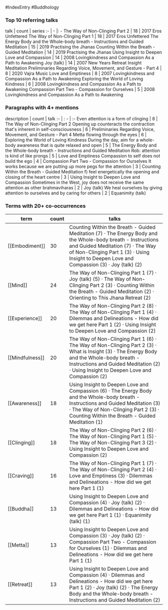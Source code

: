 #IndexEntry #Buddhology

### Top 10 referring talks
talk | count | series
:- | - |: -
<a data-href="The Way of Non-Clinging Part 2" class="internal-link">The Way of Non-Clinging Part 2</a> | 18 | <a data-href="2017 Eros Unfettered" class="internal-link">2017 Eros Unfettered</a>
<a data-href="The Way of Non-Clinging Part 1" class="internal-link">The Way of Non-Clinging Part 1</a> | 18 | <a data-href="2017 Eros Unfettered" class="internal-link">2017 Eros Unfettered</a>
<a data-href="The Energy Body and the Whole-body breath - Instructions and Guided Meditation" class="internal-link">The Energy Body and the Whole-body breath - Instructions and Guided Meditation</a> | 15 | <a data-href="2019 Practising the Jhanas" class="internal-link">2019 Practising the Jhanas</a>
<a data-href="Counting Within the Breath - Guided Meditation" class="internal-link">Counting Within the Breath - Guided Meditation</a> | 14 | <a data-href="2019 Practising the Jhanas" class="internal-link">2019 Practising the Jhanas</a>
<a data-href="Using Insight to Deepen Love and Compassion" class="internal-link">Using Insight to Deepen Love and Compassion</a> | 14 | <a data-href="2008 Lovingkindness and Compassion As a Path to Awakening" class="internal-link">2008 Lovingkindness and Compassion As a Path to Awakening</a>
<a data-href="Joy (talk)" class="internal-link">Joy (talk)</a> | 14 | <a data-href="2007 New Years Retreat Insight Meditation" class="internal-link">2007 New Years Retreat Insight Meditation</a>
<a data-href="Preliminaries Regarding Voice, Movement, and Gesture - Part 4" class="internal-link">Preliminaries Regarding Voice, Movement, and Gesture - Part 4</a> | 8 | <a data-href="2020 Vajra Music" class="internal-link">2020 Vajra Music</a>
<a data-href="Love and Emptiness" class="internal-link">Love and Emptiness</a> | 8 | <a data-href="2007 Lovingkindness and Compassion As a Path to Awakening" class="internal-link">2007 Lovingkindness and Compassion As a Path to Awakening</a>
<a data-href="Exploring the World of Loving Kindness" class="internal-link">Exploring the World of Loving Kindness</a> | 6 | <a data-href="2008 Lovingkindness and Compassion As a Path to Awakening" class="internal-link">2008 Lovingkindness and Compassion As a Path to Awakening</a>
<a data-href="Compassion Part Two - Compassion for Ourselves" class="internal-link">Compassion Part Two - Compassion for Ourselves</a> | 5 | <a data-href="2008 Lovingkindness and Compassion As a Path to Awakening" class="internal-link">2008 Lovingkindness and Compassion As a Path to Awakening</a>

### Paragraphs with 4+ mentions
description | count | talk
:- | : - | :-
<a aria-label-position="top" aria-label="The Way of Non-Clinging Part 2 > Even attention is a form of clinging" data-href="The Way of Non-Clinging Part 2#Even attention is a form of clinging" class="internal-link">Even attention is a form of clinging</a> | 8 | <a data-href="The Way of Non-Clinging Part 2" class="internal-link">The Way of Non-Clinging Part 2</a>
<a aria-label-position="top" aria-label="Preliminaries Regarding Voice, Movement, and Gesture - Part 4 > Opening up counteracts the contraction thats inherent in self-consciousness" data-href="Preliminaries Regarding Voice, Movement, and Gesture - Part 4#Opening up counteracts the contraction that's inherent in self-consciousness" class="internal-link">Opening up counteracts the contraction that&#x27;s inherent in self-consciousness</a> | 6 | <a data-href="Preliminaries Regarding Voice, Movement, and Gesture - Part 4" class="internal-link">Preliminaries Regarding Voice, Movement, and Gesture - Part 4</a>
<a aria-label-position="top" aria-label="Exploring the World of Loving Kindness > Metta flowing through the eyes" data-href="Exploring the World of Loving Kindness#Metta flowing through the eyes" class="internal-link">Metta flowing through the eyes</a> | 6 | <a data-href="Exploring the World of Loving Kindness" class="internal-link">Exploring the World of Loving Kindness</a>
<a aria-label-position="top" aria-label="The Energy Body and the Whole-body breath - Instructions and Guided Meditation > During the day aim for a whole-body awareness that is quite relaxed and open" data-href="The Energy Body and the Whole-body breath - Instructions and Guided Meditation#During the day aim for a whole-body awareness that is quite relaxed and open" class="internal-link">During the day, aim for a whole-body awareness that is quite relaxed and open</a> | 5 | <a data-href="The Energy Body and the Whole-body breath - Instructions and Guided Meditation" class="internal-link">The Energy Body and the Whole-body breath - Instructions and Guided Meditation</a>
<a aria-label-position="top" aria-label="Love and Emptiness > Rob attention is kind of like prongs" data-href="Love and Emptiness#Rob attention is kind of like prongs" class="internal-link">Rob: attention is kind of like prongs</a> | 5 | <a data-href="Love and Emptiness" class="internal-link">Love and Emptiness</a>
<a aria-label-position="top" aria-label="Compassion Part Two - Compassion for Ourselves > Compassion to self does not build the ego" data-href="Compassion Part Two - Compassion for Ourselves#Compassion to self does not build the ego" class="internal-link">Compassion to self does not build the ego</a> | 4 | <a data-href="Compassion Part Two - Compassion for Ourselves" class="internal-link">Compassion Part Two - Compassion for Ourselves</a>
<a aria-label-position="top" aria-label="Counting Within the Breath - Guided Meditation > It works because we are putting up more pegs for the attention" data-href="Counting Within the Breath - Guided Meditation#It works because we are putting up more pegs for the attention" class="internal-link">It works because we are putting up more pegs for the attention</a> | 3 | <a data-href="Counting Within the Breath - Guided Meditation" class="internal-link">Counting Within the Breath - Guided Meditation</a>
<a aria-label-position="top" aria-label="Using Insight to Deepen Love and Compassion > f feel energetically the opening and closing of the heart centre" data-href="Using Insight to Deepen Love and Compassion#f feel energetically the opening and closing of the heart centre" class="internal-link">f) feel energetically the opening and closing of the heart centre</a> | 3 | <a data-href="Using Insight to Deepen Love and Compassion" class="internal-link">Using Insight to Deepen Love and Compassion</a>
<a aria-label-position="top" aria-label="Joy (talk) > Sometimes in the West joy does not receive the same attention as other brahmaviharas" data-href="Joy (talk)#Sometimes in the West joy does not receive the same attention as other brahmaviharas" class="internal-link">Sometimes in the West, joy does not receive the same attention as other brahmaviharas</a> | 2 | <a data-href="Joy (talk)" class="internal-link">Joy (talk)</a>
<a aria-label-position="top" aria-label="Equanimity (talk) > We heal ourselves by giving attention to ourselves and by caring for others" data-href="Equanimity (talk)#We heal ourselves by giving attention to ourselves and by caring for others" class="internal-link">We heal ourselves by giving attention to ourselves and by caring for others</a> | 2 | <a data-href="Equanimity (talk)" class="internal-link">Equanimity (talk)</a>

### Terms with 20+ co-occurrences
term | count | talks
-|-|-
[[Embodiment]] | 30 | <span class="counts"><a data-href="Counting Within the Breath - Guided Meditation" class="internal-link">Counting Within the Breath - Guided Meditation</a> (7) · <a data-href="The Energy Body and the Whole-body breath - Instructions and Guided Meditation" class="internal-link">The Energy Body and the Whole-body breath - Instructions and Guided Meditation</a> (7) · <a data-href="The Way of Non-Clinging Part 1" class="internal-link">The Way of Non-Clinging Part 1</a> (3) · <a data-href="Using Insight to Deepen Love and Compassion" class="internal-link">Using Insight to Deepen Love and Compassion</a> (3) · <a data-href="Joy (talk)" class="internal-link">Joy (talk)</a> (2)</span> 
[[Mind]] | 24 | <span class="counts"><a data-href="The Way of Non-Clinging Part 1" class="internal-link">The Way of Non-Clinging Part 1</a> (7) · <a data-href="Joy (talk)" class="internal-link">Joy (talk)</a> (5) · <a data-href="The Way of Non-Clinging Part 2" class="internal-link">The Way of Non-Clinging Part 2</a> (3) · <a data-href="Counting Within the Breath - Guided Meditation" class="internal-link">Counting Within the Breath - Guided Meditation</a> (2) · <a data-href="Orienting to This Jhana Retreat" class="internal-link">Orienting to This Jhana Retreat</a> (2)</span> 
[[Experience]] | 20 | <span class="counts"><a data-href="The Way of Non-Clinging Part 2" class="internal-link">The Way of Non-Clinging Part 2</a> (8) · <a data-href="The Way of Non-Clinging Part 1" class="internal-link">The Way of Non-Clinging Part 1</a> (4) · <a data-href="Dilemmas and Delineations - How did we get here Part 1" class="internal-link">Dilemmas and Delineations - How did we get here Part 1</a> (2) · <a data-href="Using Insight to Deepen Love and Compassion" class="internal-link">Using Insight to Deepen Love and Compassion</a> (2)</span> 
[[Mindfulness]] | 20 | <span class="counts"><a data-href="The Way of Non-Clinging Part 1" class="internal-link">The Way of Non-Clinging Part 1</a> (6) · <a data-href="The Way of Non-Clinging Part 2" class="internal-link">The Way of Non-Clinging Part 2</a> (3) · <a data-href="What is Insight" class="internal-link">What is Insight</a> (3) · <a data-href="The Energy Body and the Whole-body breath - Instructions and Guided Meditation" class="internal-link">The Energy Body and the Whole-body breath - Instructions and Guided Meditation</a> (2) · <a data-href="Using Insight to Deepen Love and Compassion" class="internal-link">Using Insight to Deepen Love and Compassion</a> (2)</span> 
[[Awareness]] | 18 | <span class="counts"><a data-href="Using Insight to Deepen Love and Compassion" class="internal-link">Using Insight to Deepen Love and Compassion</a> (6) · <a data-href="The Energy Body and the Whole-body breath - Instructions and Guided Meditation" class="internal-link">The Energy Body and the Whole-body breath - Instructions and Guided Meditation</a> (3) · <a data-href="The Way of Non-Clinging Part 2" class="internal-link">The Way of Non-Clinging Part 2</a> (3) · <a data-href="Counting Within the Breath - Guided Meditation" class="internal-link">Counting Within the Breath - Guided Meditation</a> (1)</span> 
[[Clinging]] | 18 | <span class="counts"><a data-href="The Way of Non-Clinging Part 2" class="internal-link">The Way of Non-Clinging Part 2</a> (6) · <a data-href="The Way of Non-Clinging Part 1" class="internal-link">The Way of Non-Clinging Part 1</a> (5) · <a data-href="The Way of Non-Clinging Part 3" class="internal-link">The Way of Non-Clinging Part 3</a> (2) · <a data-href="Using Insight to Deepen Love and Compassion" class="internal-link">Using Insight to Deepen Love and Compassion</a> (2)</span> 
[[Craving]] | 16 | <span class="counts"><a data-href="The Way of Non-Clinging Part 1" class="internal-link">The Way of Non-Clinging Part 1</a> (7) · <a data-href="The Way of Non-Clinging Part 2" class="internal-link">The Way of Non-Clinging Part 2</a> (4) · <a data-href="Love and Emptiness" class="internal-link">Love and Emptiness</a> (3) · <a data-href="Dilemmas and Delineations - How did we get here Part 1" class="internal-link">Dilemmas and Delineations - How did we get here Part 1</a> (1)</span> 
[[Buddha]] | 13 | <span class="counts"><a data-href="Using Insight to Deepen Love and Compassion" class="internal-link">Using Insight to Deepen Love and Compassion</a> (4) · <a data-href="Joy (talk)" class="internal-link">Joy (talk)</a> (2) · <a data-href="Dilemmas and Delineations - How did we get here Part 1" class="internal-link">Dilemmas and Delineations - How did we get here Part 1</a> (1) · <a data-href="Equanimity (talk)" class="internal-link">Equanimity (talk)</a> (1)</span> 
[[Metta]] | 13 | <span class="counts"><a data-href="Using Insight to Deepen Love and Compassion" class="internal-link">Using Insight to Deepen Love and Compassion</a> (3) · <a data-href="Joy (talk)" class="internal-link">Joy (talk)</a> (2) · <a data-href="Compassion Part Two - Compassion for Ourselves" class="internal-link">Compassion Part Two - Compassion for Ourselves</a> (1) · <a data-href="Dilemmas and Delineations - How did we get here Part 1" class="internal-link">Dilemmas and Delineations - How did we get here Part 1</a> (1)</span> 
[[Retreat]] | 13 | <span class="counts"><a data-href="Using Insight to Deepen Love and Compassion" class="internal-link">Using Insight to Deepen Love and Compassion</a> (4) · <a data-href="Dilemmas and Delineations - How did we get here Part 1" class="internal-link">Dilemmas and Delineations - How did we get here Part 1</a> (2) · <a data-href="Joy (talk)" class="internal-link">Joy (talk)</a> (2) · <a data-href="The Energy Body and the Whole-body breath - Instructions and Guided Meditation" class="internal-link">The Energy Body and the Whole-body breath - Instructions and Guided Meditation</a> (2)</span> 

